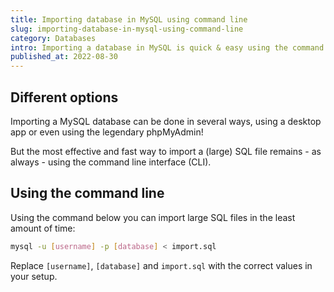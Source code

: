 ```yaml
---
title: Importing database in MySQL using command line
slug: importing-database-in-mysql-using-command-line
category: Databases
intro: Importing a database in MySQL is quick & easy using the command line.
published_at: 2022-08-30
---
```


## Different options

Importing a MySQL database can be done in several ways, using a desktop app or even using the legendary phpMyAdmin!

But the most effective and fast way to import a (large) SQL file remains - as always - using the command line interface (CLI).

## Using the command line

Using the command below you can import large SQL files in the least amount of time:

```bash
mysql -u [username] -p [database] < import.sql
```

Replace `[username]`, `[database]` and `import.sql` with the correct values in your setup.
